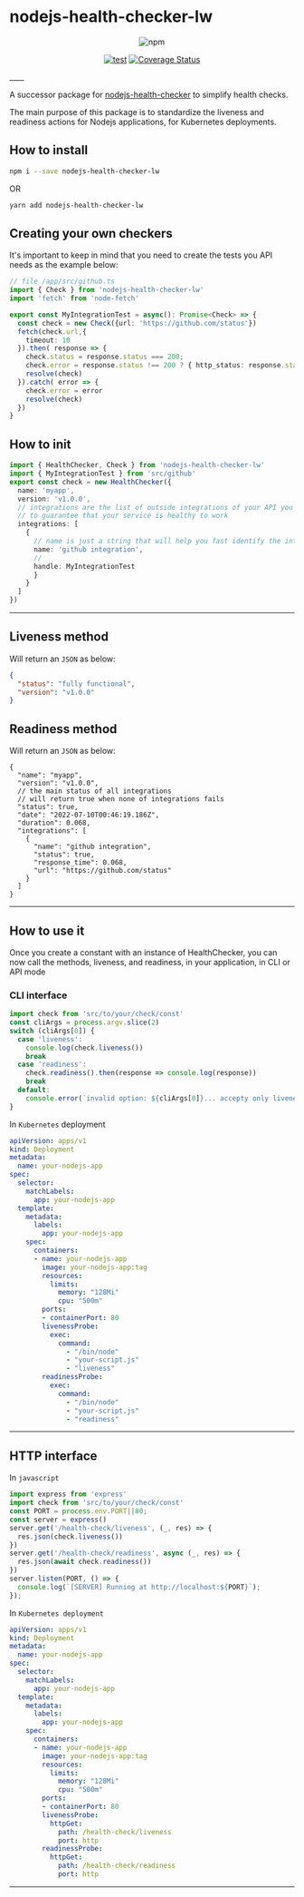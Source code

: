 # nodejs-health-checker-lw

<div align="center">

![npm](https://img.shields.io/npm/dt/nodejs-health-checker-lw?style=for-the-badge)

[![test](https://github.com/gritzkoo/nodejs-health-checker-lw/actions/workflows/main.yml/badge.svg)](https://github.com/gritzkoo/nodejs-health-checker-lw/actions/workflows/main.yml)
[![Coverage Status](https://coveralls.io/repos/github/gritzkoo/nodejs-health-checker-lw/badge.svg?branch=main)](https://coveralls.io/github/gritzkoo/nodejs-health-checker-lw?branch=main)

</div>
____

A successor package for [nodejs-health-checker](https://github.com/gritzkoo/nodejs-health-checker) to simplify health checks.

The main purpose of this package is to standardize the liveness and readiness actions for Nodejs applications, for Kubernetes deployments.

## How to install

```sh
npm i --save nodejs-health-checker-lw
```

OR

```sh
yarn add nodejs-health-checker-lw
```

## Creating your own checkers

It's important to keep in mind that you need to create the tests you API needs as the example below:

```ts
// file /app/src/github.ts
import { Check } from 'nodejs-health-checker-lw'
import 'fetch' from 'node-fetch'

export const MyIntegrationTest = async(): Promise<Check> => {
  const check = new Check({url: 'https://github.com/status'})
  fetch(check.url,{
    timeout: 10
  }).then( response => {
    check.status = response.status === 200;
    check.error = response.status !== 200 ? { http_status: response.status } : undefined,
    resolve(check)
  }).catch( error => {
    check.error = error
    resolve(check)
  })
}
```

## How to init

```ts
import { HealthChecker, Check } from 'nodejs-health-checker-lw'
import { MyIntegrationTest } from 'src/github'
export const check = new HealthChecker({
  name: 'myapp',
  version: 'v1.0.0',
  // integrations are the list of outside integrations of your API you need to test
  // to guarantee that your service is healthy to work
  integrations: [
    {
      // name is just a string that will help you fast identify the integration you need to check-on
      name: 'github integration',
      //
      handle: MyIntegrationTest
      }
    }
  ]
})
```

___

## Liveness method

Will return an `JSON` as below:

```json
{
  "status": "fully functional",
  "version": "v1.0.0"
}
```

## Readiness method

Will return an `JSON` as below:

```jsonc
{
  "name": "myapp",
  "version": "v1.0.0",
  // the main status of all integrations
  // will return true when none of integrations fails
  "status": true,
  "date": "2022-07-10T00:46:19.186Z",
  "duration": 0.068,
  "integrations": [
    {
      "name": "github integration",
      "status": true,
      "response_time": 0.068,
      "url": "https://github.com/status"
    }
  ]
}
```

___

## How to use it

Once you create a constant with an instance of HealthChecker, you can now call the methods, liveness, and readiness, in your application, in CLI or API mode

### CLI interface

```js
import check from 'src/to/your/check/const'
const cliArgs = process.argv.slice(2)
switch (cliArgs[0]) {
  case 'liveness':
    console.log(check.liveness())
    break
  case 'readiness':
    check.readiness().then(response => console.log(response))
    break
  default:
    console.error(`invalid option: ${cliArgs[0]}... accepty only liveness or readiness`)
}
```

In `Kubernetes` deployment

``` yaml
apiVersion: apps/v1
kind: Deployment
metadata:
  name: your-nodejs-app
spec:
  selector:
    matchLabels:
      app: your-nodejs-app
  template:
    metadata:
      labels:
        app: your-nodejs-app
    spec:
      containers:
      - name: your-nodejs-app
        image: your-nodejs-app:tag
        resources:
          limits:
            memory: "128Mi"
            cpu: "500m"
        ports:
        - containerPort: 80
        livenessProbe:
          exec:
            command:
              - "/bin/node"
              - "your-script.js"
              - "liveness"
        readinessProbe:
          exec:
            command:
              - "/bin/node"
              - "your-script.js"
              - "readiness"
```

____

## HTTP interface

In `javascript`

```js
import express from 'express'
import check from 'src/to/your/check/const'
const PORT = process.env.PORT||80;
const server = express()
server.get('/health-check/liveness', (_, res) => {
  res.json(check.liveness())
})
server.get('/health-check/readiness', async (_, res) => {
  res.json(await check.readiness())
})
server.listen(PORT, () => {
  console.log(`[SERVER] Running at http://localhost:${PORT}`);
});
```

In `Kubernetes deployment`

```yaml
apiVersion: apps/v1
kind: Deployment
metadata:
  name: your-nodejs-app
spec:
  selector:
    matchLabels:
      app: your-nodejs-app
  template:
    metadata:
      labels:
        app: your-nodejs-app
    spec:
      containers:
      - name: your-nodejs-app
        image: your-nodejs-app:tag
        resources:
          limits:
            memory: "128Mi"
            cpu: "500m"
        ports:
        - containerPort: 80
        livenessProbe:
          httpGet:
            path: /health-check/liveness
            port: http
        readinessProbe:
          httpGet:
            path: /health-check/readiness
            port: http
```

____
